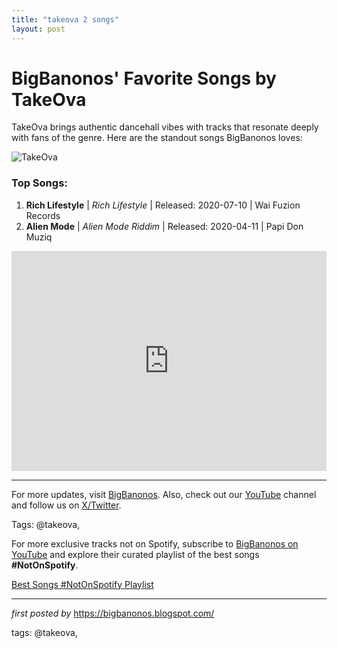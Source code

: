 ```yaml
---
title: "takeova 2 songs"
layout: post
---
```

<h1 >BigBanonos' Favorite Songs by TakeOva</h1> <!-- Introductory Text -->
<p >TakeOva brings authentic dancehall vibes with tracks that resonate deeply with fans of the genre. Here are the standout songs BigBanonos loves:</p> <!-- Featured Image -->
<div > <img src="https://i.scdn.co/image/ab676161000051742db0aa2dc82b639d606e57a7" alt="TakeOva">
</div> <!-- Song List -->
<h3>Top Songs:</h3>
<ol> <li><strong>Rich Lifestyle</strong> | <em>Rich Lifestyle</em> | Released: 2020-07-10 | Wai Fuzion Records</li> <li><strong>Alien Mode</strong> | <em>Alien Mode Riddim</em> | Released: 2020-04-11 | Papi Don Muziq</li>
</ol> <!-- Spotify Playlist Embed -->
<div > <iframe allow="autoplay; clipboard-write; encrypted-media; fullscreen; picture-in-picture" frameborder="0" height="352" loading="lazy" src="https://open.spotify.com/embed/playlist/2p3M5OBUUTdiabcmJ7shzU?utm_source=generator" width="100%"></iframe>
</div> <!-- Footer Links -->
<hr />
<p >For more updates, visit <a href="https://bigbanonos.blogspot.com/" target="_blank">BigBanonos</a>. Also, check out our <a href="https://www.youtube.com/@BigBanonos" target="_blank">YouTube</a> channel and follow us on <a href="https://x.com/bigbanonos" target="_blank">X/Twitter</a>.</p> <!-- Tags -->
<p >Tags: @takeova,</p>


<!--Subscribe and Playlist Links-->
<div>
    <p>For more exclusive tracks not on Spotify, subscribe to <a href="https://www.youtube.com/@BigBanonos" target="_blank">BigBanonos on YouTube</a> and explore their curated playlist of the best songs <strong>#NotOnSpotify</strong>.</p>
    <p><a href="https://www.youtube.com/playlist?list=PLtuNtuTatqI0kFahUCbtbfenC_ET5O_tr" target="_blank">Best Songs #NotOnSpotify Playlist<br /></a></p></div>

<hr />

<p><em>first posted by</em> <a href="https://bigbanonos.blogspot.com/" rel="noopener" target="_new">https://bigbanonos.blogspot.com/</a></p>

<p>tags: @takeova,</p>
